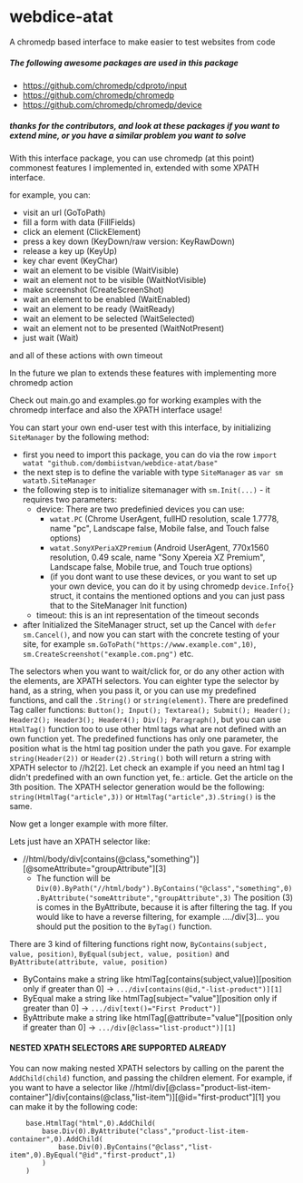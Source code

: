 # webdice-atat
A chromedp based interface to make easier to test websites from code

##### The following awesome packages are used in this package  
- https://github.com/chromedp/cdproto/input
- https://github.com/chromedp/chromedp
- https://github.com/chromedp/chromedp/device
##### thanks for the contributors, and look at these packages if you want to extend mine, or you have a similar problem you want to solve

With this interface package, you can use chromedp (at this point) commonest features I implemented in, extended with some XPATH interface.

for example, you can:
  - visit an url (GoToPath)
  - fill a form with data (FillFields)
  - click an element (ClickElement)
  - press a key down (KeyDown/raw version: KeyRawDown) 
  - release a key up (KeyUp)
  - key char event (KeyChar)
  - wait an element to be visible (WaitVisible)
  - wait an element not to be visible (WaitNotVisible)
  - make screenshot (CreateScreenShot)
  - wait an element to be enabled (WaitEnabled)
  - wait an element to be ready (WaitReady)
  - wait an element to be selected (WaitSelected)
  - wait an element not to be presented (WaitNotPresent)
  - just wait (Wait)
  
and all of these actions with own timeout

In the future we plan to extends these features with implementing more chromedp action

Check out main.go and examples.go for working examples with the chromedp interface and also the XPATH interface usage!

You can start your own end-user test with this interface, by initializing ```SiteManager``` by the following method:
 - first you need to import this package, you can do via the row ```import watat "github.com/dombiistvan/webdice-atat/base"```
 - the next step is to define the variable with type ```SiteManager``` as ```var sm watatb.SiteManager```
 - the following step is to initialize sitemanager with ```sm.Init(...)``` - it requires two parameters: 
   - device: There are two predefinied devices you can use:
      - ```watat.PC``` (Chrome UserAgent, fullHD resolution, scale 1.7778, name "pc", Landscape false, Mobile false, and Touch false options)
      - ```watat.SonyXPeriaXZPremium``` (Android UserAgent, 770x1560 resolution, 0.49 scale, name "Sony Xpereia XZ Premium", Landscape false, Mobile true, and Touch true options)
      - (if you dont want to use these devices, or you want to set up your own device, you can do it by using chromedp ```device.Info{}``` struct, it contains the mentioned options and you can just pass that to the SiteManager Init function)
   - timeout: this is an int representation of the timeout seconds 
 - after Initialized the SiteManager struct, set up the Cancel with ```defer sm.Cancel()```, and now you can start with the concrete testing of your site, for example ```sm.GoToPath("https://www.example.com",10)```, ```sm.CreateScreenshot("example.com.png")``` etc.
 
 The selectors when you want to wait/click for, or do any other action with the elements, are XPATH selectors. You can eighter type the selector by hand, as a string, when you pass it, or you can use my predefined functions, and call the ```.String()``` or ```string(element)```.
 There are predefined Tag caller functions: ```Button(); Input(); Textarea(); Submit(); Header(); Header2(); Header3(); Header4(); Div(); Paragraph()```, but you can use ```HtmlTag()``` function too to use other html tags what are not defined with an own function yet. The predefined functions has only one parameter, the position what is the html tag position under the path you gave.
 For example ```string(Header(2))``` or ```Header(2).String()``` both will return a string with XPATH selector to //h2[2]. Let check an example if you need an html tag I didn't predefined with an own function yet, fe.: article. Get the article on the 3th position. The XPATH selector generation would be the following: ```string(HtmlTag("article",3))``` or ```HtmlTag("article",3).String()``` is the same.
 
 Now get a longer example with more filter.
 
 Lets just have an XPATH selector like: 
  - //html/body/div[contains(@class,"something")][@someAttribute="groupAttribute"][3] 
    - The function will be ```Div(0).ByPath("//html/body").ByContains("@class","something",0).ByAttribute("someAttribute","groupAttribute",3)```
    The position (3) is comes in the ByAttribute, because it is after filtering the tag. If you would like to have a reverse filtering, for example ..../div[3]... you should put the position to the ```ByTag()``` function.
    
 There are 3 kind of filtering functions right now, ```ByContains(subject, value, position)```, ```ByEqual(subject, value, position)``` and ```ByAttribute(attribute, value, position)```
  - ByContains make a string like htmlTag[contains(subject,value)][position only if greater than 0] -> ```.../div[contains(@id,"-list-product")][1]``` 
  - ByEqual make a string like htmlTag[subject="value"][position only if greater than 0] -> ```.../div[text()="First Product")]``` 
  - ByAttribute make a string like htmlTag[@attribute="value"][position only if greater than 0] -> ```.../div[@class="list-product")][1]``` 
  
  #### NESTED XPATH SELECTORS ARE SUPPORTED ALREADY
  
  You can now making nested XPATH selectors by calling on the parent the ```AddChild(child)``` function, and passing the children element. For example, if you want to have a selector like
  //html/div[@class="product-list-item-container"]/div[contains(@class,"list-item")][@id="first-product"][1] you can make it by the following code: 
```
    base.HtmlTag("html",0).AddChild(
        base.Div(0).ByAttribute("class","product-list-item-container",0).AddChild(
            base.Div(0).ByContains("@class","list-item",0).ByEqual("@id","first-product",1)
        )
    )
```
  
  
  
